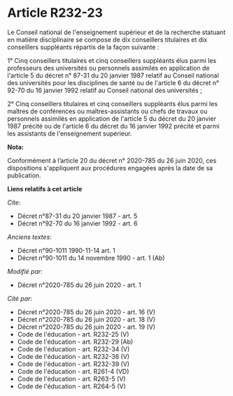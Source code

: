# Article R232-23

Le Conseil national de l'enseignement supérieur et de la recherche statuant en matière disciplinaire se compose de dix
conseillers titulaires et dix conseillers suppléants répartis de la façon suivante :

1° Cinq conseillers titulaires et cinq conseillers suppléants élus parmi les professeurs des universités ou personnels
assimilés en application de l'article 5 du décret n° 87-31 du 20 janvier 1987 relatif au Conseil national des universités
pour les disciplines de santé ou de l'article 6 du décret n° 92-70 du 16 janvier 1992 relatif au Conseil national des
universités ;

2° Cinq conseillers titulaires et cinq conseillers suppléants élus parmi les maîtres de conférences ou maîtres-assistants ou
chefs de travaux ou personnels assimilés en application de l'article 5 du décret du 20 janvier 1987 précité ou de l'article 6
du décret du 16 janvier 1992 précité et parmi les assistants de l'enseignement supérieur.

**Nota:**

Conformément à l’article 20 du décret n° 2020-785 du 26 juin 2020, ces dispositions s'appliquent aux procédures engagées
après la date de sa publication.

**Liens relatifs à cet article**

_Cite_:

  - Décret n°87-31 du 20 janvier 1987 - art. 5
  - Décret n°92-70 du 16 janvier 1992 - art. 6

_Anciens textes_:

  - Décret n°90-1011 1990-11-14 art. 1
  - Décret n°90-1011 du 14 novembre 1990 - art. 1 (Ab)

_Modifié par_:

  - Décret n°2020-785 du 26 juin 2020 - art. 1

_Cité par_:

  - Décret n°2020-785 du 26 juin 2020 - art. 16 (V)
  - Décret n°2020-785 du 26 juin 2020 - art. 18 (V)
  - Décret n°2020-785 du 26 juin 2020 - art. 19 (V)
  - Code de l'éducation - art. R232-25 (V)
  - Code de l'éducation - art. R232-29 (Ab)
  - Code de l'éducation - art. R232-34 (V)
  - Code de l'éducation - art. R232-36 (V)
  - Code de l'éducation - art. R232-39 (V)
  - Code de l'éducation - art. R261-4 (VD)
  - Code de l'éducation - art. R263-5 (V)
  - Code de l'éducation - art. R264-5 (V)
